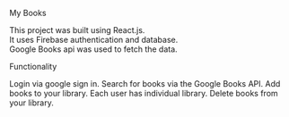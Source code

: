 My Books

This project was built using React.js. <br>It uses Firebase authentication and database. <br>Google Books api was used to fetch the data.

Functionality

Login via google sign in.
Search for books via the Google Books API.
Add books to your library.
Each user has individual library.
Delete books from your library.
